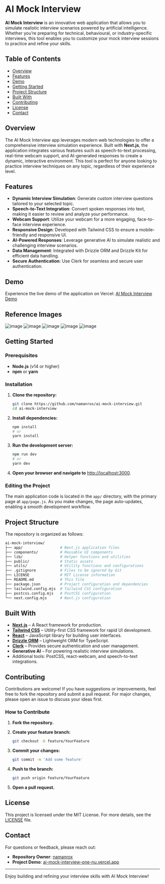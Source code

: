 # AI Mock Interview

**AI Mock Interview** is an innovative web application that allows you to simulate realistic interview scenarios powered by artificial intelligence. Whether you’re preparing for technical, behavioural, or industry-specific interviews, this tool enables you to customize your mock interview sessions to practice and refine your skills.

## Table of Contents

- [Overview](#overview)
- [Features](#features)
- [Demo](#demo)
- [Getting Started](#getting-started)
- [Project Structure](#project-structure)
- [Built With](#built-with)
- [Contributing](#contributing)
- [License](#license)
- [Contact](#contact)

## Overview

The AI Mock Interview app leverages modern web technologies to offer a comprehensive interview simulation experience. Built with **Next.js**, the application integrates various features such as speech-to-text processing, real-time webcam support, and AI-generated responses to create a dynamic, interactive environment. This tool is perfect for anyone looking to practice interview techniques on any topic, regardless of their experience level.

## Features

- **Dynamic Interview Simulation**: Generate custom interview questions tailored to your selected topic.
- **Speech-to-Text Integration**: Convert spoken responses into text, making it easier to review and analyze your performance.
- **Webcam Support**: Utilize your webcam for a more engaging, face-to-face interview experience.
- **Responsive Design**: Developed with Tailwind CSS to ensure a mobile-friendly and responsive UI.
- **AI-Powered Responses**: Leverage generative AI to simulate realistic and challenging interview scenarios.
- **Data Management**: Integrated with Drizzle ORM and Drizzle Kit for efficient data handling.
- **Secure Authentication**: Use Clerk for seamless and secure user authentication.

## Demo

Experience the live demo of the application on Vercel: [AI Mock Interview Demo](https://ai-mock-interview-one-nu.vercel.app)

## Reference Images

![image](https://github.com/user-attachments/assets/6147eff4-769d-4ece-8369-ce84e3302806)
![image](https://github.com/user-attachments/assets/268ae421-4b06-41d9-b4d7-683449a71ff0)
![image](https://github.com/user-attachments/assets/933be02a-19c2-4742-a92e-e34ad15eb87a)
![image](https://github.com/user-attachments/assets/72889cdb-e6a3-4e08-a25f-21dbe8b2da02)
![image](https://github.com/user-attachments/assets/a1a109b5-d519-49cd-b1e8-11ce705ce92a)

## Getting Started

### Prerequisites

- **Node.js** (v14 or higher)
- **npm** or **yarn**

### Installation

1. **Clone the repository:**

   ```bash
   git clone https://github.com/namanrox/ai-mock-interview.git
   cd ai-mock-interview
   ```

2. **Install dependencies:**

   ```bash
   npm install
   # or
   yarn install
   ```

3. **Run the development server:**

   ```bash
   npm run dev
   # or
   yarn dev
   ```

4. **Open your browser and navigate to** [http://localhost:3000](http://localhost:3000).

### Editing the Project

The main application code is located in the `app/` directory, with the primary page at `app/page.js`. As you make changes, the page auto-updates, enabling a smooth development workflow.

## Project Structure

The repository is organized as follows:

```bash
ai-mock-interview/
├── app/                 # Next.js application files
├── components/          # Reusable UI components
├── lib/                 # Helper functions and utilities
├── public/              # Static assets
├── utils/               # Utility functions and configurations
├── .gitignore           # Files to be ignored by Git
├── LICENSE              # MIT License information
├── README.md            # This file
├── package.json         # Project configuration and dependencies
├── tailwind.config.mjs  # Tailwind CSS configuration
├── postcss.config.mjs   # PostCSS configuration
└── next.config.mjs      # Next.js configuration
```

## Built With

- **[Next.js](https://nextjs.org)** – A React framework for production.
- **[Tailwind CSS](https://tailwindcss.com)** – Utility-first CSS framework for rapid UI development.
- **[React](https://reactjs.org)** – JavaScript library for building user interfaces.
- **[Drizzle ORM](https://orm.drizzle.team/)** – Lightweight ORM for TypeScript.
- **[Clerk](https://clerk.dev)** – Provides secure authentication and user management.
- **Generative AI** – For powering realistic interview simulations.
- Additional tools: PostCSS, react-webcam, and speech-to-text integrations.

## Contributing

Contributions are welcome! If you have suggestions or improvements, feel free to fork the repository and submit a pull request. For major changes, please open an issue to discuss your ideas first.

### How to Contribute

1. **Fork the repository.**
2. **Create your feature branch:**

   ```bash
   git checkout -b feature/YourFeature
   ```

3. **Commit your changes:**

   ```bash
   git commit -m 'Add some feature'
   ```

4. **Push to the branch:**

   ```bash
   git push origin feature/YourFeature
   ```

5. **Open a pull request.**

## License

This project is licensed under the MIT License. For more details, see the [LICENSE](LICENSE) file.

## Contact

For questions or feedback, please reach out:

- **Repository Owner**: [namanrox](https://github.com/namanrox)
- **Project Demo**: [ai-mock-interview-one-nu.vercel.app](https://ai-mock-interview-one-nu.vercel.app)

---

Enjoy building and refining your interview skills with AI Mock Interview!
